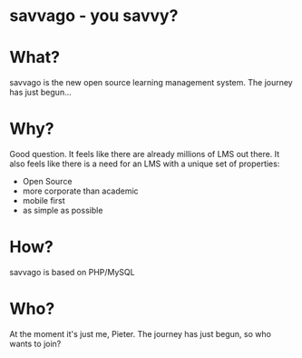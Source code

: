 # savvago - you savvy?


# What?
savvago is the new open source learning management system.
The journey has just begun...

# Why?
Good question. It feels like there are already millions of LMS out there. It also feels like there is a need for an LMS with a unique set of properties:
* Open Source
* more corporate than academic
* mobile first
* as simple as possible

# How?
savvago is based on PHP/MySQL

# Who?
At the moment it's just me, Pieter.
The journey has just begun, so who wants to join?



<script>
  (function(i,s,o,g,r,a,m){i['GoogleAnalyticsObject']=r;i[r]=i[r]||function(){
  (i[r].q=i[r].q||[]).push(arguments)},i[r].l=1*new Date();a=s.createElement(o),
  m=s.getElementsByTagName(o)[0];a.async=1;a.src=g;m.parentNode.insertBefore(a,m)
  })(window,document,'script','https://www.google-analytics.com/analytics.js','ga');

  ga('create', 'UA-85168686-1', 'auto');
  ga('send', 'pageview');

</script>
